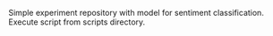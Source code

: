 Simple experiment repository with model for sentiment classification. Execute script from scripts directory.